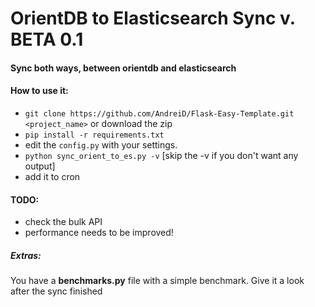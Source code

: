 OrientDB to Elasticsearch Sync v. BETA 0.1
========================


#### Sync both ways, between orientdb and elasticsearch

#### How to use it:

- `git clone https://github.com/AndreiD/Flask-Easy-Template.git <project_name>` or download the zip
- `pip install -r requirements.txt`
- edit the `config.py` with your settings. 
- `python sync_orient_to_es.py -v` [skip the -v if you don't want any output]
- add it to cron

#### TODO:
 
- check the bulk API
- performance needs to be improved! 


##### Extras:

You have a **benchmarks.py** file with a simple benchmark. Give it a look after the sync finished 